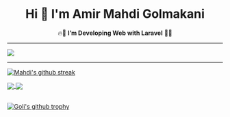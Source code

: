 <h1 align="center"> Hi 👋 I'm Amir Mahdi Golmakani</h1>
<p align="center">
🔥🚀 <b>I’m Developing Web with Laravel</b> 🚀🔥
</p>

---

<a href="https://github.com/gooli6011">
  <img align="center" src="https://img.shields.io/badge/any_text-you_like-blue" />
</a>

---

[![Mahdi's github streak](https://github-readme-streak-stats.herokuapp.com/?user=gooli6011)](https://github.com/gooli6011)

<a href="https://github.com/gooli6011">
  <img align="center" src="https://github-readme-stats.vercel.app/api?username=gooli6011&show_icons=true&count_private=true&include_all_commits=true" />
</a>
<a href="https://github.com/gooli6011">
  <img align="center" src="https://github-readme-stats.vercel.app/api/top-langs/?username=gooli6011&layout=compact&langs_count=12&hide=html,css" />
</a>
<br>
<br>

[![Goli's github trophy](https://github-profile-trophy.vercel.app/?username=gooli6011&row=1)](https://github.com/gooli6011)
